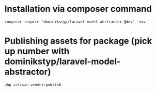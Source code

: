 # Installation via composer command
```
composer require "dominikstyp/laravel-model-abstractor @dev" -vvv
```
# Publishing assets for package (pick up number with dominikstyp/laravel-model-abstractor)
```
php artisan vendor:publish
```